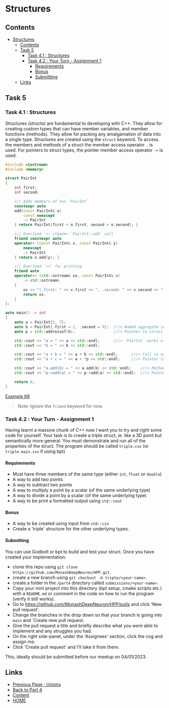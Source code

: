 # Structures

## Contents

- [Structures](#structures)
  - [Contents](#contents)
  - [Task 5](#task-5)
    - [Task 4.1 : Structures](#task-41--structures)
    - [Task 4.2 : Your Turn - Assignment 1](#task-42--your-turn---assignment-1)
      - [Requirements](#requirements)
      - [Bonus](#bonus)
      - [Submitting](#submitting)
  - [Links](#links)

## Task 5

### Task 4.1 : Structures

Structures (structs) are fundamental to developing with C++. They allow for creating custom types that can have member variables, and member functions (methods). They allow for packing any amalgamation of data into a single type. Structures are created using the `struct` keyword. To access the members and methods of a struct the member access operator `.` is used. For pointers to struct types, the pointer member access operator `->` is used.

```cxx
#include <iostream>
#include <memory>

struct PairInt
{
    int first;
    int second;

    /// Adds members of two `PairInt`
    constexpr auto
    add(const PairInt& o)
        const noexcept
        -> PairInt
    { return PairInt{first + o.first, second + o.second}; }

    /// Overload `+~ cleaner `PairInt::add` call
    friend constexpr auto
    operator+ (const PairInt& x, const PairInt& y)
        noexcept
        -> PairInt
    { return x.add(y); }

    /// Overload `<<` for printing
    friend auto
    operator<< (std::ostream& os, const PairInt& v)
        -> std::ostream&
    {
        os << "(.first: " << v.first << ", .second: " << v.second << ")";
        return os;
    }
};

auto main() -> int
{
    auto a = PairInt{5, 7};
    auto b = PairInt{.first = 2, .second = 9};  ///< Named aggregate initialisation
    auto p = std::addressof(b);                 ///< Pointer to struct type

    std::cout << "a = " << a << std::endl;      ///< `PairInt` works with `std::cout`
    std::cout << "b = " << b << std::endl;

    std::cout << "a + b = " << a + b << std::endl;      ///< Call to overloaded `+`
    std::cout << "a + c = " << a + *p << std::endl;     ///< Pointer to structs works like regular pointers

    std::cout << "a.add(b) = " << a.add(b) << std::endl;    ///< Method access
    std::cout << "p->add(a) = " << p->add(a) << std::endl;  ///< Pointer member access 

    return 0;
}
```

[Example 68](https://www.godbolt.org/z/6MbYMGGMz)

> Note: Ignore the `friend` keyword for now.

### Task 4.2 : Your Turn - Assignment 1

Having learnt a massive chunk of C++ now I want you to try and right some code for yourself. Your task is to create a triple struct, ie. like a 3D point but semantically more general. You must demonstrate and run all of the properties of the struct. The program should be called `triple.cxx` (or `triple.main.cxx` if using bpt)

#### Requirements

- Must have three members of the same type (either `int`, `float` or `double`)
- A way to add two points
- A way to subtract two points
- A way to multiply a point by a scalar (of the same underlying type)
- A way to divide a point by a scalar (of the same underlying type)
- A way to be print a formatted output using `std::cout`

#### Bonus

- A way to be created using input from `std::cin`
- Create a 'triple' structure for the other underlying types.

#### Submitting

You can use Godbolt or bpt to build and test your struct. Once you have created your implementation:

- clone this repo using `git clone https://github.com/MonashDeepNeuron/HPP.git`.
- create a new branch using `git checkout -b triple/<your-name>`.
- create a folder in the `/part4` directory called `submissions/<your-name>`.
- Copy your mini project into this directory (bpt setup, cmake scripts etc.) with a `README.md` or comment in the code on how to run the program (verify it still works).
- Go to <https://github.com/MonashDeepNeuron/HPP/pulls> and click 'New pull request'.
- Change the branches in the drop down so that your branch is going into `main` and `Create new pull request.
- Give the pull request a title and briefly describe what you were able to implement and any struggles you had.
- On the right side-panel, under the 'Assignees' section, click the cog and assign me.
- Click 'Create pull request' and I'll take it from there.

This, ideally should be submitted before our meetup on 04/01/2023.

## Links

- [Previous Page : Unions](/content/part4/tasks/enums.md)
- [Back to Part 4](/content/part4/README.md)
- [Content](/content/README.md)
- [HOME](/README.md)

